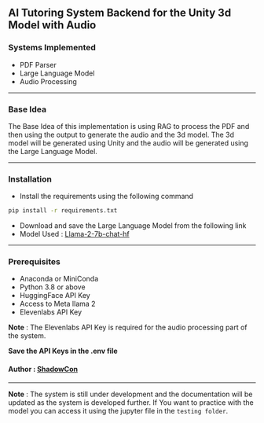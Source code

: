 ## AI Tutoring System Backend for the Unity 3d Model with Audio

### Systems Implemented
- PDF Parser
- Large Language Model
- Audio Processing
***
### Base Idea
The Base Idea of this implementation is using RAG to process the PDF and then using the output to generate the audio and the 3d model. The 3d model will be generated using Unity and the audio will be generated using the Large Language Model.
***
### Installation
- Install the requirements using the following command
```bash
pip install -r requirements.txt
```
- Download and save the Large Language Model from the following link
- Model Used : [Llama-2-7b-chat-hf](https://huggingface.co/meta-llama/Llama-2-7b-chat-hf)
***
### Prerequisites
- Anaconda or MiniConda
- Python 3.8 or above
- HuggingFace API Key
- Access to Meta llama 2
- Elevenlabs API Key

**Note** : The Elevenlabs API Key is required for the audio processing part of the system.

**Save the API Keys in the .env file**

#### Author : [ShadowCon](https://github.com/ShadowConYT)

***

**Note** : The system is still under development and the documentation will be updated as the system is developed further. If You want to practice with the model you can access it using the jupyter file in the ` testing folder `.